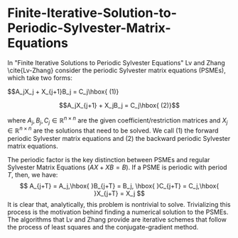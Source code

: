 # Finite-Iterative-Solution-to-Periodic-Sylvester-Matrix-Equations

In "Finite Iterative Solutions to Periodic Sylvester Equations" Lv and Zhang \cite{Lv-Zhang} consider the periodic Sylvester matrix equations (PSMEs), which take two forms: 


$$A_jX_j + X_{j+1}B_j = C_j\hbox{ (1)}

$$A_jX_{j+1} + X_jB_j = C_j\hbox{ (2)}$$

where $A_j,B_j,C_j\in\mathbb{R}^{n\times n}$ are the given coefficient/restriction matrices and $X_j\in\mathbb{R}^{n\times n}$ are the solutions that need to be solved. We call (1) the forward periodic Sylvester matrix equations and (2) the backward periodic Sylvester matrix equations. 


The periodic factor is the key distinction between PSMEs and regular Sylvester Matrix Equations ($AX + XB = B$). If a PSME is periodic with period $T$, then, we have:
$$
A_{j+T} = A_j,\hbox{ }B_{j+T} = B_j, \hbox{ }C_{j+T} = C_j,\hbox{ }X_{j+T} = X_j
$$
It is clear that, analytically, this problem is nontrivial to solve. Trivializing this process is the motivation behind finding a numerical solution to the PSMEs. The algorithms that Lv and Zhang provide are iterative schemes that follow the process of least squares and the conjugate-gradient method. 
